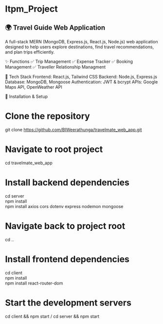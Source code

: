 # Itpm_Project
## 🌍 Travel Guide Web Application

A full-stack MERN (MongoDB, Express.js, React.js, Node.js) web application designed to help users explore destinations, find travel recommendations, and plan trips efficiently.

✨ Functions
✅ Trip Management
✅ Expense Tracker
✅ Booking Management
✅ Traveller Relationship Managment

🔧 Tech Stack
Frontend: React.js, Tailwind CSS
Backend: Node.js, Express.js
Database: MongoDB, Mongoose
Authentication: JWT & bcrypt
APIs: Google Maps API, OpenWeather API

🚀 Installation & Setup
# Clone the repository
git clone https://github.com/BIWeerathunga/travelmate_web_app.git

# Navigate to root project
cd travelmate_web_app  

# Install backend dependencies
cd server  
npm install  
npm install axios cors dotenv express nodemon mongoose 

# Navigate back to project root
cd ..  

# Install frontend dependencies
cd client  
npm install  
npm install react-router-dom  

# Start the development servers
cd client && npm start /
cd server && npm start  


